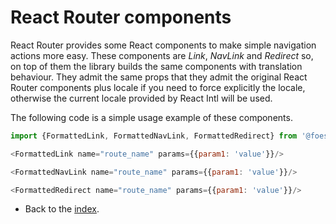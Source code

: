 # React Router components

React Router provides some React components to make simple navigation actions more easy. These components are
*Link*, *NavLink* and *Redirect* so, on top of them the library builds the same components with
translation behaviour. They admit the same props that they admit the original React Router components plus locale if
you need to force explicitly the locale, otherwise the current locale provided by React Intl will
be used. 

The following code is a simple usage example of these components.

```javascript
import {FormattedLink, FormattedNavLink, FormattedRedirect} from '@foes/react-i18n-routing';

<FormattedLink name="route_name" params={{param1: 'value'}}/>

<FormattedNavLink name="route_name" params={{param1: 'value'}}/>

<FormattedRedirect name="route_name" params={{param1: 'value'}}/>
```

- Back to the [index](index.md).
